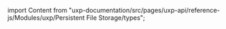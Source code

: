 
import Content from "uxp-documentation/src/pages/uxp-api/reference-js/Modules/uxp/Persistent File Storage/types";

<Content query="product=xd"/>
